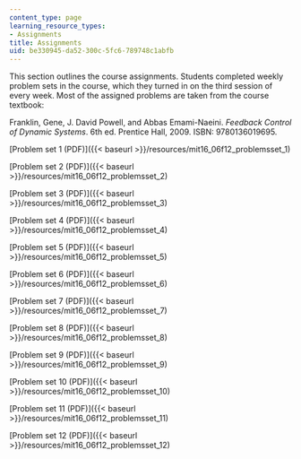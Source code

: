 ```yaml
---
content_type: page
learning_resource_types:
- Assignments
title: Assignments
uid: be330945-da52-300c-5fc6-789748c1abfb
---
```


This section outlines the course assignments. Students completed weekly problem sets in the course, which they turned in on the third session of every week. Most of the assigned problems are taken from the course textbook:

Franklin, Gene, J. David Powell, and Abbas Emami-Naeini. _Feedback Control of Dynamic Systems_. 6th ed. Prentice Hall, 2009. ISBN: 9780136019695.

[Problem set 1 (PDF)]({{< baseurl >}}/resources/mit16_06f12_problemsset_1)

[Problem set 2 (PDF)]({{< baseurl >}}/resources/mit16_06f12_problemsset_2)

[Problem set 3 (PDF)]({{< baseurl >}}/resources/mit16_06f12_problemsset_3)

[Problem set 4 (PDF)]({{< baseurl >}}/resources/mit16_06f12_problemsset_4)

[Problem set 5 (PDF)]({{< baseurl >}}/resources/mit16_06f12_problemsset_5)

[Problem set 6 (PDF)]({{< baseurl >}}/resources/mit16_06f12_problemsset_6)

[Problem set 7 (PDF)]({{< baseurl >}}/resources/mit16_06f12_problemsset_7)

[Problem set 8 (PDF)]({{< baseurl >}}/resources/mit16_06f12_problemsset_8)

[Problem set 9 (PDF)]({{< baseurl >}}/resources/mit16_06f12_problemsset_9)

[Problem set 10 (PDF)]({{< baseurl >}}/resources/mit16_06f12_problemsset_10)

[Problem set 11 (PDF)]({{< baseurl >}}/resources/mit16_06f12_problemsset_11)

[Problem set 12 (PDF)]({{< baseurl >}}/resources/mit16_06f12_problemsset_12)